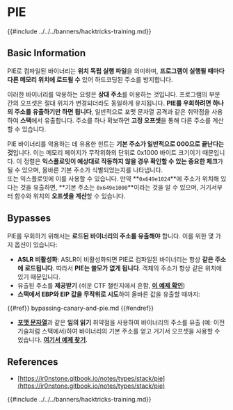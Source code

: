 # PIE

{{#include ../../../banners/hacktricks-training.md}}

## Basic Information

PIE로 컴파일된 바이너리는 **위치 독립 실행 파일**을 의미하며, **프로그램이 실행될 때마다 다른 메모리 위치에 로드될 수** 있어 하드코딩된 주소를 방지합니다.

이러한 바이너리를 악용하는 요령은 **상대 주소**를 이용하는 것입니다. 프로그램의 부분 간의 오프셋은 절대 위치가 변경되더라도 동일하게 유지됩니다. **PIE를 우회하려면 하나의 주소를 유출하기만 하면 됩니다**, 일반적으로 포맷 문자열 공격과 같은 취약점을 사용하여 **스택**에서 유출합니다. 주소를 하나 확보하면 **고정 오프셋**을 통해 다른 주소를 계산할 수 있습니다.

PIE 바이너리를 악용하는 데 유용한 힌트는 **기본 주소가 일반적으로 000으로 끝난다는 것**입니다. 이는 메모리 페이지가 무작위화의 단위로 0x1000 바이트 크기이기 때문입니다. 이 정렬은 **익스플로잇이 예상대로 작동하지 않을 경우 확인할 수 있는 중요한 체크**가 될 수 있으며, 올바른 기본 주소가 식별되었는지를 나타냅니다.\
또는 익스플로잇에 이를 사용할 수 있습니다. 만약 **`0x649e1024`**에 주소가 위치해 있다는 것을 유출하면, **기본 주소는 `0x649e1000`**이라는 것을 알 수 있으며, 거기서부터 함수와 위치의 **오프셋을 계산**할 수 있습니다.

## Bypasses

PIE를 우회하기 위해서는 **로드된 바이너리의 주소를 유출해야** 합니다. 이를 위한 몇 가지 옵션이 있습니다:

- **ASLR 비활성화**: ASLR이 비활성화되면 PIE로 컴파일된 바이너리는 항상 **같은 주소에 로드됩니다**. 따라서 **PIE는 쓸모가 없게 됩니다**. 객체의 주소가 항상 같은 위치에 있기 때문입니다.
- 유출된 주소를 **제공받기** (쉬운 CTF 챌린지에서 흔함, [**이 예제 확인**](https://ir0nstone.gitbook.io/notes/types/stack/pie/pie-exploit))
- **스택에서 EBP와 EIP 값을 무작위로 시도**하여 올바른 값을 유출할 때까지:

{{#ref}}
bypassing-canary-and-pie.md
{{#endref}}

- [**포맷 문자열**](../../format-strings/index.html)과 같은 **임의 읽기** 취약점을 사용하여 바이너리의 주소를 유출 (예: 이전 기술처럼 스택에서)하여 바이너리의 기본 주소를 얻고 거기서 오프셋을 사용할 수 있습니다. [**여기서 예제 찾기**](https://ir0nstone.gitbook.io/notes/types/stack/pie/pie-bypass).

## References

- [https://ir0nstone.gitbook.io/notes/types/stack/pie](https://ir0nstone.gitbook.io/notes/types/stack/pie)

{{#include ../../../banners/hacktricks-training.md}}
